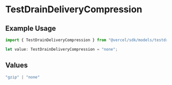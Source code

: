 # TestDrainDeliveryCompression

## Example Usage

```typescript
import { TestDrainDeliveryCompression } from "@vercel/sdk/models/testdrainop.js";

let value: TestDrainDeliveryCompression = "none";
```

## Values

```typescript
"gzip" | "none"
```